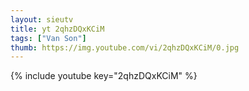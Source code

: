 ```yaml
--- 
layout: sieutv
title: yt 2qhzDQxKCiM
tags: ["Van Son"]
thumb: https://img.youtube.com/vi/2qhzDQxKCiM/0.jpg
---
```

{% include youtube key="2qhzDQxKCiM" %} 
